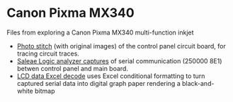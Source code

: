 # Canon Pixma MX340
Files from exploring a Canon Pixma MX340 multi-function inkjet

* [Photo stitch](./control_panel_pcb/) (with original images) of the control
panel circuit board, for tracing circuit traces.
* [Saleae Logic analyzer captures](./control_panel_mainboard_communication/)
of serial communication (250000 8E1) betwen control panel and main board.
* [LCD data Excel decode](./control_panel_lcd_excel_decode/)
uses Excel conditional formatting to turn captured serial data into
digital graph paper rendering a black-and-white bitmap
